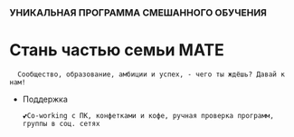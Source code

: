 ### УНИКАЛЬНАЯ ПРОГРАММА СМЕШАННОГО ОБУЧЕНИЯ 
# Стань частью семьи MATE


      Сообщество, образование, амбиции и успех, - чего ты ждёшь? Давай к нам!
    

- Поддержка 


      💕Co-working с ПК, конфетками и кофе, ручная проверка программ, группы в соц. сетях
     
